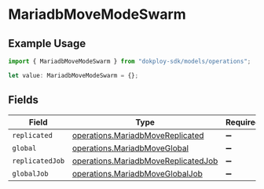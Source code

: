 # MariadbMoveModeSwarm

## Example Usage

```typescript
import { MariadbMoveModeSwarm } from "dokploy-sdk/models/operations";

let value: MariadbMoveModeSwarm = {};
```

## Fields

| Field                                                                                      | Type                                                                                       | Required                                                                                   | Description                                                                                |
| ------------------------------------------------------------------------------------------ | ------------------------------------------------------------------------------------------ | ------------------------------------------------------------------------------------------ | ------------------------------------------------------------------------------------------ |
| `replicated`                                                                               | [operations.MariadbMoveReplicated](../../models/operations/mariadbmovereplicated.md)       | :heavy_minus_sign:                                                                         | N/A                                                                                        |
| `global`                                                                                   | [operations.MariadbMoveGlobal](../../models/operations/mariadbmoveglobal.md)               | :heavy_minus_sign:                                                                         | N/A                                                                                        |
| `replicatedJob`                                                                            | [operations.MariadbMoveReplicatedJob](../../models/operations/mariadbmovereplicatedjob.md) | :heavy_minus_sign:                                                                         | N/A                                                                                        |
| `globalJob`                                                                                | [operations.MariadbMoveGlobalJob](../../models/operations/mariadbmoveglobaljob.md)         | :heavy_minus_sign:                                                                         | N/A                                                                                        |